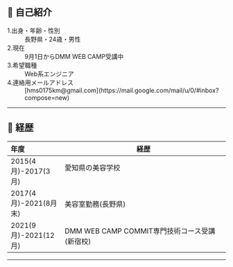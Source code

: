 ## 👤 自己紹介
 <dl>
  <dt>1.出身・年齢・性別</dt>
   <dd>長野県・24歳・男性</dd>
  <dt>2.現在</dt>
   <dd>9月1日からDMM WEB CAMP受講中</dd>
  <dt>3.希望職種</dt>
   <dd>Web系エンジニア</dd>
  <dt>4.連絡用メールアドレス</dt>
   <dd>
   [hms0175km@gmail.com](https://mail.google.com/mail/u/0/#inbox?compose=new)
  </dd>
</dl>

--------------------------------------------------------------------------
## 📄 経歴
 
 |        年度        |                  経歴                  |
 |:-------------------|---------------------------------------|
 | 2015(4月)-2017(3月)|愛知県の美容学校 　　　　　　　　　　　　　　　　　　　　　　               |
 |      2017(4月)-2021(8月末) |美容室勤務(長野県)                         |
 |2021(9月)-2021(12月)|DMM WEB CAMP COMMIT専門技術コース受講(新宿校)|
 
 --------------------------------------------------------------------------
 
<!--
**siyo0715/siyo0715** is a ✨ _special_ ✨ repository because its `README.md` (this file) appears on your GitHub profile.

Here are some ideas to get you started:

- 🔭 I’m currently working on ...
- 🌱 I’m currently learning ...
- 👯 I’m looking to collaborate on ...
- 🤔 I’m looking for help with ...
- 💬 Ask me about ...
- 📫 How to reach me: ...
- 😄 Pronouns: ...
- ⚡ Fun fact: ...
-->
